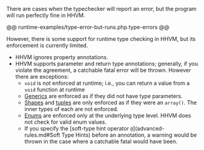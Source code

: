 There are cases when the typechecker will report an error, but the program will run perfectly fine in HHVM.

@@ runtime-examples/type-error-but-runs.php.type-errors @@

However, there is some support for runtime type checking in HHVM, but its enforcement is currently limited. 

- HHVM ignores property annotations.
- HHVM supports parameter and return type annotations; generally, if you violate the agreement, a catchable fatal error will be thrown. However there are exceptions:
  - `void` is not enforced at runtime; i.e., you can return a value from a `void` function at runtime
  - [Generics](../generics/introduction.md) are enforced as if they did not have type parameters.
  - [Shapes](../shapes/introduction.md) and [tuples](type-system.md#tuples) are only enforced as if they were an `array()`. The inner types of each are not enforced.
  - [Enums](../enums/introduction.md) are enforced only at the underlying type level. HHVM does not check for valid enum values.
  - If you specify the [soft-type hint operator `@`](advanced-rules.md#Soft Type Hints) before an annotation, a warning would be thrown in the case where a catchable fatal would have been.
